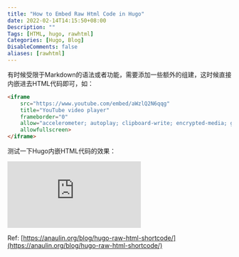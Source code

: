 ```yaml
---
title: "How to Embed Raw Html Code in Hugo"
date: 2022-02-14T14:15:50+08:00
Description: ""
Tags: [HTML, hugo, rawhtml]
Categories: [Hugo, Blog]
DisableComments: false
aliases: [rawhtml]
---
```


有时候受限于Markdown的语法或者功能，需要添加一些额外的组建，这时候直接内嵌进去HTML代码即可，如：

```html
<iframe 
    src="https://www.youtube.com/embed/aWzlQ2N6qqg"
    title="YouTube video player"
    frameborder="0"
    allow="accelerometer; autoplay; clipboard-write; encrypted-media; gyroscope; picture-in-picture"
    allowfullscreen>
</iframe>
```

测试一下Hugo内嵌HTML代码的效果：

<iframe src="https://www.youtube.com/embed/aWzlQ2N6qqg" title="YouTube video player" frameborder="0" allow="accelerometer; autoplay; clipboard-write; encrypted-media; gyroscope; picture-in-picture" allowfullscreen></iframe>

Ref: [https://anaulin.org/blog/hugo-raw-html-shortcode/](https://anaulin.org/blog/hugo-raw-html-shortcode/)

